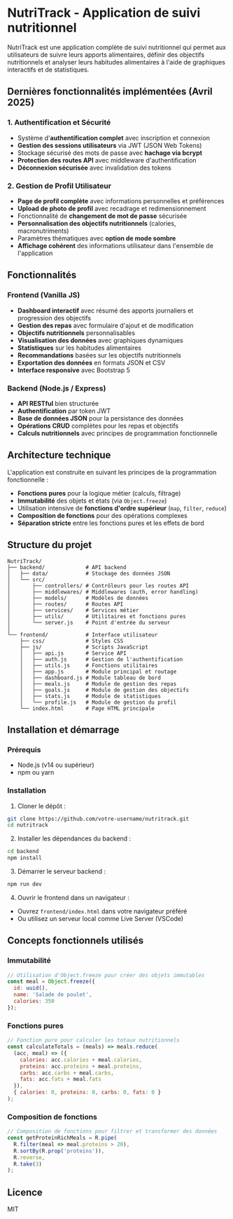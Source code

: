 # NutriTrack - Application de suivi nutritionnel

NutriTrack est une application complète de suivi nutritionnel qui permet aux utilisateurs de suivre leurs apports alimentaires, définir des objectifs nutritionnels et analyser leurs habitudes alimentaires à l'aide de graphiques interactifs et de statistiques.

## Dernières fonctionnalités implémentées (Avril 2025)

### 1. Authentification et Sécurité
- Système d'**authentification complet** avec inscription et connexion
- **Gestion des sessions utilisateurs** via JWT (JSON Web Tokens)
- Stockage sécurisé des mots de passe avec **hachage via bcrypt**
- **Protection des routes API** avec middleware d'authentification
- **Déconnexion sécurisée** avec invalidation des tokens

### 2. Gestion de Profil Utilisateur
- **Page de profil complète** avec informations personnelles et préférences
- **Upload de photo de profil** avec recadrage et redimensionnement
- Fonctionnalité de **changement de mot de passe** sécurisée
- **Personnalisation des objectifs nutritionnels** (calories, macronutriments)
- Paramètres thématiques avec **option de mode sombre**
- **Affichage cohérent** des informations utilisateur dans l'ensemble de l'application

## Fonctionnalités

### Frontend (Vanilla JS)
- **Dashboard interactif** avec résumé des apports journaliers et progression des objectifs
- **Gestion des repas** avec formulaire d'ajout et de modification
- **Objectifs nutritionnels** personnalisables
- **Visualisation des données** avec graphiques dynamiques
- **Statistiques** sur les habitudes alimentaires
- **Recommandations** basées sur les objectifs nutritionnels
- **Exportation des données** en formats JSON et CSV
- **Interface responsive** avec Bootstrap 5

### Backend (Node.js / Express)
- **API RESTful** bien structurée
- **Authentification** par token JWT
- **Base de données JSON** pour la persistance des données
- **Opérations CRUD** complètes pour les repas et objectifs
- **Calculs nutritionnels** avec principes de programmation fonctionnelle

## Architecture technique

L'application est construite en suivant les principes de la programmation fonctionnelle :

- **Fonctions pures** pour la logique métier (calculs, filtrage)
- **Immutabilité** des objets et états (via `Object.freeze`)
- Utilisation intensive de **fonctions d'ordre supérieur** (`map`, `filter`, `reduce`)
- **Composition de fonctions** pour des opérations complexes
- **Séparation stricte** entre les fonctions pures et les effets de bord

## Structure du projet

```
NutriTrack/
├── backend/             # API backend
│   ├── data/            # Stockage des données JSON
│   └── src/
│       ├── controllers/ # Contrôleurs pour les routes API
│       ├── middlewares/ # Middlewares (auth, error handling)
│       ├── models/      # Modèles de données
│       ├── routes/      # Routes API
│       ├── services/    # Services métier
│       ├── utils/       # Utilitaires et fonctions pures
│       └── server.js    # Point d'entrée du serveur
│
└── frontend/            # Interface utilisateur
    ├── css/             # Styles CSS
    ├── js/              # Scripts JavaScript
    │   ├── api.js       # Service API 
    │   ├── auth.js      # Gestion de l'authentification
    │   ├── utils.js     # Fonctions utilitaires
    │   ├── app.js       # Module principal et routage
    │   ├── dashboard.js # Module tableau de bord
    │   ├── meals.js     # Module de gestion des repas
    │   ├── goals.js     # Module de gestion des objectifs
    │   ├── stats.js     # Module de statistiques
    │   └── profile.js   # Module de gestion du profil
    └── index.html       # Page HTML principale
```

## Installation et démarrage

### Prérequis
- Node.js (v14 ou supérieur)
- npm ou yarn

### Installation

1. Cloner le dépôt :
```bash
git clone https://github.com/votre-username/nutritrack.git
cd nutritrack
```

2. Installer les dépendances du backend :
```bash
cd backend
npm install
```

3. Démarrer le serveur backend :
```bash
npm run dev
```

4. Ouvrir le frontend dans un navigateur :
- Ouvrez `frontend/index.html` dans votre navigateur préféré
- Ou utilisez un serveur local comme Live Server (VSCode)

## Concepts fonctionnels utilisés

### Immutabilité
```javascript
// Utilisation d'Object.freeze pour créer des objets immutables
const meal = Object.freeze({
  id: uuid(),
  name: 'Salade de poulet',
  calories: 350
});
```

### Fonctions pures
```javascript
// Fonction pure pour calculer les totaux nutritionnels
const calculateTotals = (meals) => meals.reduce(
  (acc, meal) => ({
    calories: acc.calories + meal.calories,
    proteins: acc.proteins + meal.proteins,
    carbs: acc.carbs + meal.carbs,
    fats: acc.fats + meal.fats
  }),
  { calories: 0, proteins: 0, carbs: 0, fats: 0 }
);
```

### Composition de fonctions
```javascript
// Composition de fonctions pour filtrer et transformer des données
const getProteinRichMeals = R.pipe(
  R.filter(meal => meal.proteins > 20),
  R.sortBy(R.prop('proteins')),
  R.reverse,
  R.take(3)
);
```

## Licence
MIT
